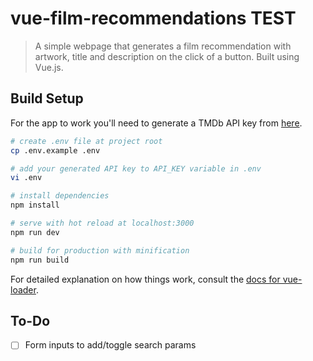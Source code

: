 # vue-film-recommendations TEST

> A simple webpage that generates a film recommendation with artwork, title and description on the click of a button. Built using Vue.js.

## Build Setup

For the app to work you'll need to generate a TMDb API key from [here](https://www.themoviedb.org/).

``` bash
# create .env file at project root
cp .env.example .env

# add your generated API key to API_KEY variable in .env
vi .env

# install dependencies
npm install

# serve with hot reload at localhost:3000
npm run dev

# build for production with minification
npm run build
```

For detailed explanation on how things work, consult the [docs for vue-loader](http://vuejs.github.io/vue-loader).

## To-Do

- [ ] Form inputs to add/toggle search params
